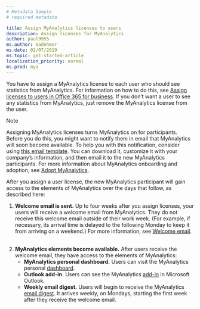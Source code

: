 ```yaml
---
# Metadata Sample
# required metadata

title: Assign MyAnalytics licenses to users
description: Assign licenses for MyAnalytics
author: paul9955
ms.author: madehmer
ms.date: 02/07/2019
ms.topic: get-started-article
localization_priority: normal 
ms.prod: mya
---
```


You have to assign a MyAnalytics license to each user who should see statistics from MyAnalytics. For information on how to do this, see [Assign licenses to users in Office 365 for business](https://support.office.com/en-us/article/assign-licenses-to-users-in-office-365-for-business-997596b5-4173-4627-b915-36abac6786dc). If you don’t want a user to see any statistics from MyAnalytics, just remove the MyAnalytics license from the user. 

> [!Note] 
> Assigning MyAnalytics licenses turns MyAnalytics on for participants. Before you do this, you might want to notify them in email that MyAnalytics will soon become available. To help you with this notification, consider using [this email template](MyAnalytics-announcement-template.docx). You can download it, customize it with your company’s information, and then email it to the new MyAnalytics participants. For more information about MyAnalytics onboarding and adoption, see [Adopt MyAnalytics](../Use/MyA-Adoption/adopt-myanalytics.md).  

After you assign a user license, the new MyAnalytics participant will gain access to the elements of MyAnalytics over the days that follow, as described here:  

<!-- Updated for Anu and Sourabh 7 Feb 2019: -->

1. **Welcome email is sent.** Up to four weeks after you assign licenses, your users will receive a welcome email from MyAnalytics. They do not receive this welcome email outside of their work week. (For example, if necessary, its arrival time is delayed to the following Monday to keep it from arriving on a weekend.) For more information, see [Welcome email](../Setup/MyA-Welcome-email.md).
&nbsp;

<!-- Updated for Anu and Sourabh 7 Feb 2019. REGARDING CURRENT DISTRIBUTINS, VERIFY THE FOLLOWING: -->

2. **MyAnalytics elements become available.** After users receive the welcome email, they have access to the elements of MyAnalytics:
   * **MyAnalytics personal dashboard.** Users can visit the MyAnalytics personal [dashboard](../Use/dashboard-2.md).
   * **Outlook add-in.** Users can see the MyAnalytics [add-in](../Use/add-in.md) in Microsoft Outlook.
   * **Weekly email digest.** Users will begin to receive the MyAnalytics [email digest](../Use/email-digest.md). It arrives weekly, on Mondays, starting the first week after they receive the welcome email.
